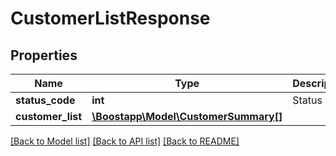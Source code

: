 # CustomerListResponse

## Properties
Name | Type | Description | Notes
------------ | ------------- | ------------- | -------------
**status_code** | **int** | Status code | [optional] 
**customer_list** | [**\Boostapp\Model\CustomerSummary[]**](CustomerSummary.md) |  | [optional] 

[[Back to Model list]](../README.md#documentation-for-models) [[Back to API list]](../README.md#documentation-for-api-endpoints) [[Back to README]](../README.md)


